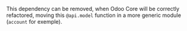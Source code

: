 This dependency can be removed, when Odoo Core will be correctly
refactored, moving this `@api.model` function in a more generic module
(`account` for exemple).
